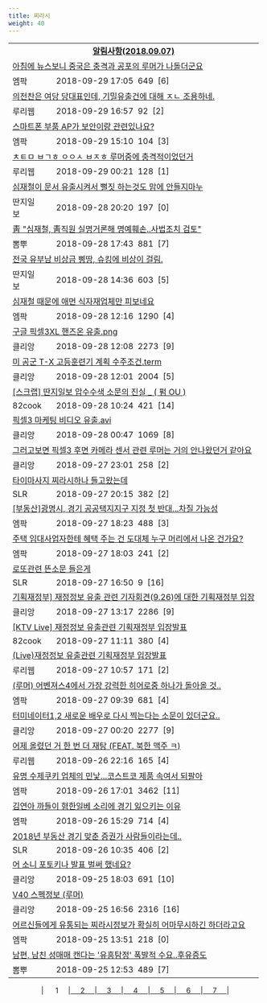 ```yaml
---
title: 찌라시
weight: 40
---
```



<table>
<tr class='notice'><td colspan='2'><a href='http://latent.club/notice/'><center><b>알림사항(2018.09.07)</b></center></a></td></tr>
<tr class='title_link'><td colspan="2"><a href="http://mlbpark.donga.com/mp/b.php?id=201809290023607500&p=1&b=bullpen&m=view&select=sct&site=donga.com">아침에 뉴스보니  중국은  충격과 공포의 루머가 나돌더군요</a></td></tr>
<tr class='title_info'><td width='55px' class=mlb>엠팍</td><td>&nbsp;&nbsp;&nbsp;2018-09-29 17:05&nbsp;&nbsp;<span class="view">649</span>&nbsp;&nbsp;<span class="reply">[6]</span></td></tr>
<tr class='title_link'><td colspan="2"><a href="http://m.ruliweb.com/community/board/300148/read/32552541">의전찬은 여당 당대표인데, 기밀유출건에 대해 ㅈㄴ 조용하네.</a></td></tr>
<tr class='title_info'><td width='55px' class=ruli>루리웹</td><td>&nbsp;&nbsp;&nbsp;2018-09-29 16:57&nbsp;&nbsp;<span class="view">92</span>&nbsp;&nbsp;<span class="reply">[2]</span></td></tr>
<tr class='title_link'><td colspan="2"><a href="http://mlbpark.donga.com/mp/b.php?id=201809290023604362&p=1&b=bullpen&m=view&select=sct&site=kakao.com">스마트폰 부품 AP가 보안이랑 관련있나요?</a></td></tr>
<tr class='title_info'><td width='55px' class=mlb>엠팍</td><td>&nbsp;&nbsp;&nbsp;2018-09-29 15:10&nbsp;&nbsp;<span class="view">104</span>&nbsp;&nbsp;<span class="reply">[3]</span></td></tr>
<tr class='title_link'><td colspan="2"><a href="http://m.ruliweb.com/community/board/300148/read/32551826">ㅊㅌㅁ ㅂㄱㅎ ㅇㅇㅅ ㅂㅈㅎ 루머중에 충격적이었던거</a></td></tr>
<tr class='title_info'><td width='55px' class=ruli>루리웹</td><td>&nbsp;&nbsp;&nbsp;2018-09-29 00:21&nbsp;&nbsp;<span class="view">128</span>&nbsp;&nbsp;<span class="reply">[1]</span></td></tr>
<tr class='title_link'><td colspan="2"><a href="http://www.ddanzi.com/index.php?m=1&document_srl=532124607">심재철이  문서 유출시켜서 뻘짓 하는것도 맘에 안들지마누 </a></td></tr>
<tr class='title_info'><td width='55px' class=ddan>딴지일보</td><td>&nbsp;&nbsp;&nbsp;2018-09-28 20:20&nbsp;&nbsp;<span class="view">197</span>&nbsp;&nbsp;<span class="reply">[0]</span></td></tr>
<tr class='title_link'><td colspan="2"><a href="http://m.ppomppu.co.kr/new/bbs_view.php?id=freeboard&no=6069090&page=1"> 靑 "심재철, 靑직원 실명거론해 명예훼손..사법조치 검토"</a></td></tr>
<tr class='title_info'><td width='55px' class=ppom>뽐뿌</td><td>&nbsp;&nbsp;&nbsp;2018-09-28 17:43&nbsp;&nbsp;<span class="view">881</span>&nbsp;&nbsp;<span class="reply">[7]</span></td></tr>
<tr class='title_link'><td colspan="2"><a href="http://www.ddanzi.com/index.php?m=1&document_srl=532080086">전국 유부남 비상금 삥땅, 슈킹에 비상이 걸림. </a></td></tr>
<tr class='title_info'><td width='55px' class=ddan>딴지일보</td><td>&nbsp;&nbsp;&nbsp;2018-09-28 14:36&nbsp;&nbsp;<span class="view">603</span>&nbsp;&nbsp;<span class="reply">[5]</span></td></tr>
<tr class='title_link'><td colspan="2"><a href="http://mlbpark.donga.com/mp/b.php?id=201809280023558828&p=1&b=bullpen&m=view&select=sct&site=donga.com">심재철 때문에 애먼 식자재업체만 피보네요</a></td></tr>
<tr class='title_info'><td width='55px' class=mlb>엠팍</td><td>&nbsp;&nbsp;&nbsp;2018-09-28 12:16&nbsp;&nbsp;<span class="view">1290</span>&nbsp;&nbsp;<span class="reply">[4]</span></td></tr>
<tr class='title_link'><td colspan="2"><a href="https://www.clien.net/service/board/park/12640849">구글 픽셀3XL 핸즈온 유출.png</a></td></tr>
<tr class='title_info'><td width='55px' class=clien>클리앙</td><td>&nbsp;&nbsp;&nbsp;2018-09-28 12:08&nbsp;&nbsp;<span class="view">2273</span>&nbsp;&nbsp;<span class="reply">[9]</span></td></tr>
<tr class='title_link'><td colspan="2"><a href="https://www.clien.net/service/board/park/12640833">미 공군 T-X 고등훈련기 계획 수주조건.term</a></td></tr>
<tr class='title_info'><td width='55px' class=clien>클리앙</td><td>&nbsp;&nbsp;&nbsp;2018-09-28 12:01&nbsp;&nbsp;<span class="view">2004</span>&nbsp;&nbsp;<span class="reply">[5]</span></td></tr>
<tr class='title_link'><td colspan="2"><a href="http://www.82cook.com/entiz/read.php?bn=15&num=2643403">[스크랩] 딴지일보 압수수색 소문의 진실 _ ( 펌 OU )</a></td></tr>
<tr class='title_info'><td width='55px' class=cook>82cook</td><td>&nbsp;&nbsp;&nbsp;2018-09-28 10:24&nbsp;&nbsp;<span class="view">421</span>&nbsp;&nbsp;<span class="reply">[14]</span></td></tr>
<tr class='title_link'><td colspan="2"><a href="https://www.clien.net/service/board/park/12639713">픽셀3 마케팅 비디오 유출.avi</a></td></tr>
<tr class='title_info'><td width='55px' class=clien>클리앙</td><td>&nbsp;&nbsp;&nbsp;2018-09-28 00:47&nbsp;&nbsp;<span class="view">1069</span>&nbsp;&nbsp;<span class="reply">[8]</span></td></tr>
<tr class='title_link'><td colspan="2"><a href="https://www.clien.net/service/board/park/12639414">그러고보면 픽셀3 후면 카메라 센서 관련 루머는 거의 안나왔던거 같아요</a></td></tr>
<tr class='title_info'><td width='55px' class=clien>클리앙</td><td>&nbsp;&nbsp;&nbsp;2018-09-27 23:01&nbsp;&nbsp;<span class="view">258</span>&nbsp;&nbsp;<span class="reply">[2]</span></td></tr>
<tr class='title_link'><td colspan="2"><a href="http://www.slrclub.com/bbs/vx2.php?id=free&no=36638518">타이마사지 찌라시하나 들고왔는데</a></td></tr>
<tr class='title_info'><td width='55px' class=slr>SLR</td><td>&nbsp;&nbsp;&nbsp;2018-09-27 20:15&nbsp;&nbsp;<span class="view">382</span>&nbsp;&nbsp;<span class="reply">[2]</span></td></tr>
<tr class='title_link'><td colspan="2"><a href="http://mlbpark.donga.com/mp/b.php?id=201809270023530601&p=1&b=bullpen&m=view&select=sct&site=donga.com">[부동산]광명시, 경기 공공택지지구 지정 첫 반대...차질 가능성</a></td></tr>
<tr class='title_info'><td width='55px' class=mlb>엠팍</td><td>&nbsp;&nbsp;&nbsp;2018-09-27 18:23&nbsp;&nbsp;<span class="view">488</span>&nbsp;&nbsp;<span class="reply">[3]</span></td></tr>
<tr class='title_link'><td colspan="2"><a href="http://mlbpark.donga.com/mp/b.php?id=201809270023530094&p=1&b=bullpen&m=view&select=sct&site=kakao.com">주택 임대사업자한테 혜택 주는 건 도대체 누구 머리에서 나온 건가요?</a></td></tr>
<tr class='title_info'><td width='55px' class=mlb>엠팍</td><td>&nbsp;&nbsp;&nbsp;2018-09-27 18:03&nbsp;&nbsp;<span class="view">241</span>&nbsp;&nbsp;<span class="reply">[2]</span></td></tr>
<tr class='title_link'><td colspan="2"><a href="http://www.slrclub.com/bbs/vx2.php?id=free&no=36638038">로또관련 뜬소문 들은게 </a></td></tr>
<tr class='title_info'><td width='55px' class=slr>SLR</td><td>&nbsp;&nbsp;&nbsp;2018-09-27 16:50&nbsp;&nbsp;<span class="view">9</span>&nbsp;&nbsp;<span class="reply">[16]</span></td></tr>
<tr class='title_link'><td colspan="2"><a href="https://www.clien.net/service/board/park/12637106">기획재정부] 재정정보 유출 관련 기자회견(9.26)에 대한 기획재정부 입장</a></td></tr>
<tr class='title_info'><td width='55px' class=clien>클리앙</td><td>&nbsp;&nbsp;&nbsp;2018-09-27 13:17&nbsp;&nbsp;<span class="view">2286</span>&nbsp;&nbsp;<span class="reply">[9]</span></td></tr>
<tr class='title_link'><td colspan="2"><a href="http://www.82cook.com/entiz/read.php?bn=15&num=2642839">[KTV Live] 재정정보 유출관련 기획재정부 입장발표</a></td></tr>
<tr class='title_info'><td width='55px' class=cook>82cook</td><td>&nbsp;&nbsp;&nbsp;2018-09-27 11:11&nbsp;&nbsp;<span class="view">380</span>&nbsp;&nbsp;<span class="reply">[4]</span></td></tr>
<tr class='title_link'><td colspan="2"><a href="http://m.ruliweb.com/community/board/300148/read/32548778">(Live)재정정보 유출관련 기획재정부 입장발표</a></td></tr>
<tr class='title_info'><td width='55px' class=ruli>루리웹</td><td>&nbsp;&nbsp;&nbsp;2018-09-27 10:57&nbsp;&nbsp;<span class="view">171</span>&nbsp;&nbsp;<span class="reply">[2]</span></td></tr>
<tr class='title_link'><td colspan="2"><a href="http://mlbpark.donga.com/mp/b.php?id=201809270023517455&p=1&b=bullpen&m=view&select=sct&site=donga.com">(루머) 어벤져스4에서 가장 강력한 히어로중 하나가 돌아올 것..</a></td></tr>
<tr class='title_info'><td width='55px' class=mlb>엠팍</td><td>&nbsp;&nbsp;&nbsp;2018-09-27 09:39&nbsp;&nbsp;<span class="view">681</span>&nbsp;&nbsp;<span class="reply">[4]</span></td></tr>
<tr class='title_link'><td colspan="2"><a href="https://www.clien.net/service/board/park/12635550">터미네이터1,2 새로운 배우로 다시 찍는다는 소문이 있더군요..</a></td></tr>
<tr class='title_info'><td width='55px' class=clien>클리앙</td><td>&nbsp;&nbsp;&nbsp;2018-09-27 00:20&nbsp;&nbsp;<span class="view">2277</span>&nbsp;&nbsp;<span class="reply">[9]</span></td></tr>
<tr class='title_link'><td colspan="2"><a href="http://m.ruliweb.com/community/board/300148/read/32548134">어제 올렸던 거 한 번 더 재탕 (FEAT. 북한 맥주 ㅋ)</a></td></tr>
<tr class='title_info'><td width='55px' class=ruli>루리웹</td><td>&nbsp;&nbsp;&nbsp;2018-09-26 22:16&nbsp;&nbsp;<span class="view">165</span>&nbsp;&nbsp;<span class="reply">[4]</span></td></tr>
<tr class='title_link'><td colspan="2"><a href="http://mlbpark.donga.com/mp/b.php?id=201809260023499233&p=1&b=bullpen&m=view&select=sct&site=donga.com">유명 수제쿠키 업체의 민낯…코스트코 제품 속여서 되팔아</a></td></tr>
<tr class='title_info'><td width='55px' class=mlb>엠팍</td><td>&nbsp;&nbsp;&nbsp;2018-09-26 17:01&nbsp;&nbsp;<span class="view">3462</span>&nbsp;&nbsp;<span class="reply">[11]</span></td></tr>
<tr class='title_link'><td colspan="2"><a href="http://mlbpark.donga.com/mp/b.php?id=201809260023492834&p=1&b=bullpen&m=view&select=sct&site=donga.com">김연아 까들이 혐한일베 소리에 경기 잃으키는 이유</a></td></tr>
<tr class='title_info'><td width='55px' class=mlb>엠팍</td><td>&nbsp;&nbsp;&nbsp;2018-09-26 15:29&nbsp;&nbsp;<span class="view">714</span>&nbsp;&nbsp;<span class="reply">[4]</span></td></tr>
<tr class='title_link'><td colspan="2"><a href="http://www.slrclub.com/bbs/vx2.php?id=free&no=36635195">2018년 부동산 경기 맞춘 증권가 사람들이라는데..</a></td></tr>
<tr class='title_info'><td width='55px' class=slr>SLR</td><td>&nbsp;&nbsp;&nbsp;2018-09-26 10:35&nbsp;&nbsp;<span class="view">406</span>&nbsp;&nbsp;<span class="reply">[2]</span></td></tr>
<tr class='title_link'><td colspan="2"><a href="https://www.clien.net/service/board/park/12631202">어 소니 포토키나 발표 벌써 했네요?</a></td></tr>
<tr class='title_info'><td width='55px' class=clien>클리앙</td><td>&nbsp;&nbsp;&nbsp;2018-09-25 18:03&nbsp;&nbsp;<span class="view">691</span>&nbsp;&nbsp;<span class="reply">[10]</span></td></tr>
<tr class='title_link'><td colspan="2"><a href="https://www.clien.net/service/board/park/12631004">V40 스펙정보 (루머)</a></td></tr>
<tr class='title_info'><td width='55px' class=clien>클리앙</td><td>&nbsp;&nbsp;&nbsp;2018-09-25 16:56&nbsp;&nbsp;<span class="view">2316</span>&nbsp;&nbsp;<span class="reply">[16]</span></td></tr>
<tr class='title_link'><td colspan="2"><a href="http://mlbpark.donga.com/mp/b.php?id=201809250023448995&p=1&b=bullpen&m=view&select=sct&site=donga.com">어르신들에게 유통되는 찌라시정보가 확실히 어마무시하긴 하더라고요</a></td></tr>
<tr class='title_info'><td width='55px' class=mlb>엠팍</td><td>&nbsp;&nbsp;&nbsp;2018-09-25 13:51&nbsp;&nbsp;<span class="view">218</span>&nbsp;&nbsp;<span class="reply">[0]</span></td></tr>
<tr class='title_link'><td colspan="2"><a href="http://m.ppomppu.co.kr/new/bbs_view.php?id=freeboard&no=6064965&page=1"> 남편, 남친 성매매 캔다는 '유흥탐정' 폭발적 수요..후유증도</a></td></tr>
<tr class='title_info'><td width='55px' class=ppom>뽐뿌</td><td>&nbsp;&nbsp;&nbsp;2018-09-25 12:53&nbsp;&nbsp;<span class="view">489</span>&nbsp;&nbsp;<span class="reply">[7]</span></td></tr>
</table><center><span class="foot_index"><td>| &nbsp;&nbsp;&nbsp;&nbsp;&nbsp;1&nbsp;&nbsp;&nbsp;&nbsp;&nbsp;</a></td><td>|<a href="./page2/">&nbsp;&nbsp;&nbsp;&nbsp;&nbsp;2&nbsp;&nbsp;&nbsp;&nbsp;&nbsp;</a></td><td>|<a href="./page3/">&nbsp;&nbsp;&nbsp;&nbsp;&nbsp;3&nbsp;&nbsp;&nbsp;&nbsp;&nbsp;</a></td><td>|<a href="./page4/">&nbsp;&nbsp;&nbsp;&nbsp;&nbsp;4&nbsp;&nbsp;&nbsp;&nbsp;&nbsp;</a></td><td>|<a href="./page5/">&nbsp;&nbsp;&nbsp;&nbsp;&nbsp;5&nbsp;&nbsp;&nbsp;&nbsp;&nbsp;</a></td><td>|<a href="./page6/">&nbsp;&nbsp;&nbsp;&nbsp;&nbsp;6&nbsp;&nbsp;&nbsp;&nbsp;&nbsp;</a></td><td>|<a href="./page7/">&nbsp;&nbsp;&nbsp;&nbsp;&nbsp;7&nbsp;&nbsp;&nbsp;&nbsp;&nbsp;</a>|</td></tr></span></center>
